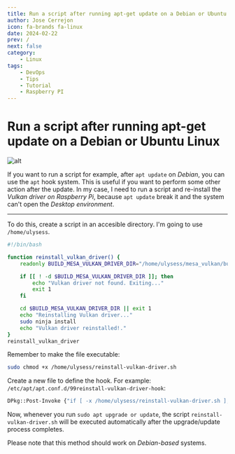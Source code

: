 ```yaml
---
title: Run a script after running apt-get update on a Debian or Ubuntu Linux
author: Jose Cerrejon
icon: fa-brands fa-linux
date: 2024-02-22
prev: /
next: false
category:
    - Linux
tags:
    - DevOps
    - Tips
    - Tutorial
    - Raspberry PI
---
```


# Run a script after running apt-get update on a Debian or Ubuntu Linux

![alt](/images/2024/02/apt_conf_d.png "/etc/apt/apt.conf.d")

If you want to run a script for example, after `apt update` on _Debian_, you can use the `apt` hook system. This is useful if you want to perform some other action after the update. In my case, I need to run a script and re-install the _Vulkan driver on Raspberry Pi_, because `apt update` break it and the system can't open the _Desktop environment_.

---

To do this, create a script in an accesible directory. I'm going to use `/home/ulysess`.

```bash title="/home/ulysess/reinstall-vulkan-driver.sh"
#!/bin/bash

function reinstall_vulkan_driver() {
    readonly BUILD_MESA_VULKAN_DRIVER_DIR="/home/ulysess/mesa_vulkan/build"

    if [[ ! -d $BUILD_MESA_VULKAN_DRIVER_DIR ]]; then
        echo "Vulkan driver not found. Exiting..."
        exit 1
    fi

    cd $BUILD_MESA_VULKAN_DRIVER_DIR || exit 1
    echo "Reinstalling Vulkan driver..."
    sudo ninja install
    echo "Vulkan driver reinstalled!."
}
reinstall_vulkan_driver
```

Remember to make the file executable:

```bash
sudo chmod +x /home/ulysess/reinstall-vulkan-driver.sh
```

Create a new file to define the hook. For example: `/etc/apt/apt.conf.d/99reinstall-vulkan-driver-hook`:

```bash title="/etc/apt/apt.conf.d/99reinstall-vulkan-driver-hook"
DPkg::Post-Invoke {"if [ -x /home/ulysess/reinstall-vulkan-driver.sh ]; then /home/ulysess/reinstall-vulkan-driver.sh; fi";};
```

Now, whenever you run `sudo apt upgrade or update`, the script `reinstall-vulkan-driver.sh` will be executed automatically after the upgrade/update process completes.

Please note that this method should work on _Debian-based_ systems.
